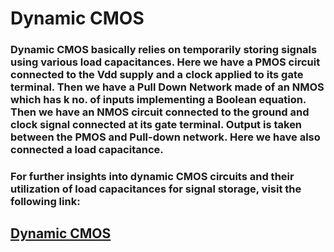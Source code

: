 # Dynamic CMOS
### Dynamic CMOS basically relies on temporarily storing signals using various load capacitances. Here we have a PMOS circuit connected to the Vdd supply and a clock applied to its gate terminal. Then we have a Pull Down Network made of an NMOS which has k no. of inputs implementing a Boolean equation. Then we have an NMOS circuit connected to the ground and clock signal connected at its gate terminal. Output is taken between the PMOS and Pull-down network. Here we have also connected a load capacitance.
### For further insights into dynamic CMOS circuits and their utilization of load capacitances for signal storage, visit the following link: 
## [Dynamic CMOS](https://iamradhakulkarni.blogspot.com/2023/01/dynamic-cmos.html)
